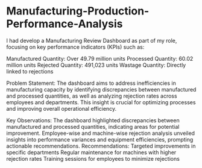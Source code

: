 # Manufacturing-Production-Performance-Analysis

I had develop a Manufacturing Review Dashboard as part of my role, focusing on key performance indicators (KPIs) such as:

Manufactured Quantity: Over 49.79 million units
Processed Quantity: 60.02 million units
Rejected Quantity: 491,023 units
Wastage Quantity: Directly linked to rejections

Problem Statement:
The dashboard aims to address inefficiencies in manufacturing capacity by identifying discrepancies between manufactured and processed quantities, as well as analyzing rejection rates across employees and departments. This insight is crucial for optimizing processes and improving overall operational efficiency.

Key Observations:
The dashboard highlighted discrepancies between manufactured and processed quantities, indicating areas for potential improvement.
Employee-wise and machine-wise rejection analysis unveiled insights into performance variances and equipment efficiencies, prompting actionable recommendations.
Recommendations:
Targeted improvements in specific departments
Regular maintenance for machines with higher rejection rates
Training sessions for employees to minimize rejections

